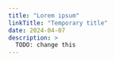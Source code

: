 ```yaml
---
title: "Lorem ipsum"
linkTitle: "Temporary title"
date: 2024-04-07
description: >
  TODO: change this
---
```

